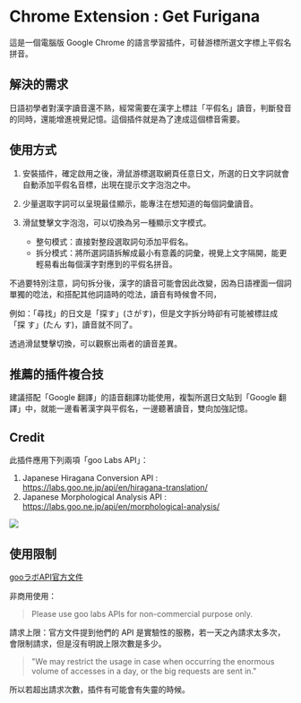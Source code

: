 # Chrome Extension : Get Furigana 

這是一個電腦版 Google Chrome 的語言學習插件，可替游標所選文字標上平假名拼音。

## 解決的需求
日語初學者對漢字讀音還不熟，經常需要在漢字上標註「平假名」讀音，判斷發音的同時，還能增進視覺記憶。這個插件就是為了達成這個標音需要。

## 使用方式
1. 安裝插件，確定啟用之後，滑鼠游標選取網頁任意日文，所選的日文字詞就會自動添加平假名音標，出現在提示文字泡泡之中。

2. 少量選取字詞可以呈現最佳顯示，能專注在想知道的每個詞彙讀音。

3. 滑鼠雙擊文字泡泡，可以切換為另一種顯示文字模式。
    - 整句模式：直接對整段選取詞句添加平假名。
    - 拆分模式：將所選詞語拆解成最小有意義的詞彙，視覺上文字隔開，能更輕易看出每個漢字對應到的平假名拼音。

不過要特別注意，詞句拆分後，漢字的讀音可能會因此改變，因為日語裡面一個詞單獨的唸法，和搭配其他詞語時的唸法，讀音有時候會不同，

例如：「尋找」的日文是「探す」(さがす)，但是文字拆分時卻有可能被標註成「探 す」(たん す)，讀音就不同了。

透過滑鼠雙擊切換，可以觀察出兩者的讀音差異。

## 推薦的插件複合技
建議搭配「Google 翻譯」的語音翻譯功能使用，複製所選日文貼到「Google 翻譯」中，就能一邊看著漢字與平假名，一邊聽著讀音，雙向加強記憶。

## Credit

此插件應用下列兩項「goo Labs API」：

1. Japanese Hiragana Conversion API : https://labs.goo.ne.jp/api/en/hiragana-translation/
2. Japanese Morphological Analysis API : https://labs.goo.ne.jp/api/en/morphological-analysis/

![](https://u.xgoo.jp/img/sgoo.png)

## 使用限制
[gooラボAPI官方文件](https://labs.goo.ne.jp/apiusage/)

非商用使用：
> Please use goo labs APIs for non-commercial purpose only. 

請求上限：官方文件提到他們的 API 是實驗性的服務，若一天之內請求太多次，會限制請求，但是沒有明說上限次數是多少。

> "We may restrict the usage in case when occurring the enormous volume of accesses in a day, or the big requests are sent in."

所以若超出請求次數，插件有可能會有失靈的時候。
